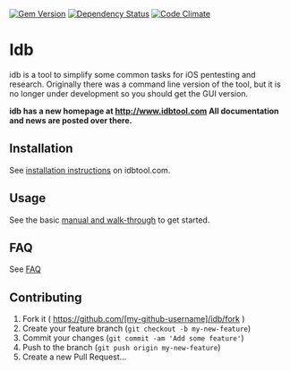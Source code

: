 [![Gem Version](https://badge.fury.io/rb/idb.svg)](http://badge.fury.io/rb/idb)
[![Dependency Status](https://gemnasium.com/dmayer/idb.png)](https://gemnasium.com/dmayer/idb)
[![Code Climate](https://codeclimate.com/github/dmayer/idb.png)](https://codeclimate.com/github/dmayer/idb)
<img src="https://stats.cysec.org/piwik.php?idsite=2&rec=1" style="border:0" alt="" />

# Idb

idb is a tool to simplify some common tasks for iOS pentesting and research. Originally there was a command line version of the tool, but it is no longer under development so you should get the GUI version.

**idb has a new homepage at http://www.idbtool.com All documentation and news are posted over there.**


## Installation

See [installation instructions](http://www.idbtool.com/installation/) on idbtool.com.


## Usage

See the basic [manual and walk-through](http://www.idbtool.com/documentation/) to get started.


## FAQ

See [FAQ](http://www.idbtool.com/faq/)



## Contributing

1. Fork it ( https://github.com/[my-github-username]/idb/fork )
2. Create your feature branch (`git checkout -b my-new-feature`)
3. Commit your changes (`git commit -am 'Add some feature'`)
4. Push to the branch (`git push origin my-new-feature`)
5. Create a new Pull Request...

